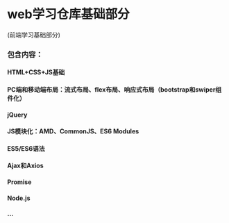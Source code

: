 # web学习仓库基础部分
(前端学习基础部分)
### 包含内容：
#### HTML+CSS+JS基础
#### PC端和移动端布局：流式布局、flex布局、响应式布局（bootstrap和swiper组件化）
#### jQuery
#### JS模块化：AMD、CommonJS、ES6 Modules
#### ES5/ES6语法
#### Ajax和Axios
#### Promise
#### Node.js
#### ...
